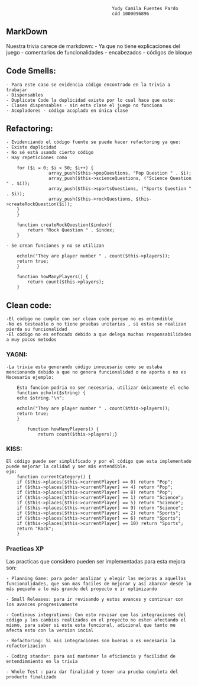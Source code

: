 											Yudy Camila Fuentes Pardo
											cód 1000096896


## MarkDown

Nuestra trivia carece de markdown:
	- Ya que no tiene explicaciones del juego
	- comentarios de funcionalidades
	- encabezados
	- códigos de bloque

## Code Smells:
	- Para este caso se evidencia código encontrado en la trivia a trabajar
	- Dispensables
	- Duplicate Code la duplicidad existe por lo cual hace que este:
	- Clases dispensables - sin esta clase el juego no funciona
	- Acopladores - código acoplado en única clase

## Refactoring:
	- Evidenciando el código fuente se puede hacer refactoring ya que:
	- Existe duplicidad
	- No sé está usando cierto código
	- Hay repeticiones como

		for ($i = 0; $i < 50; $i++) {
					array_push($this->popQuestions, "Pop Question " . $i);
					array_push($this->scienceQuestions, ("Science Question " . $i));
					array_push($this->sportsQuestions, ("Sports Question " . $i));
					array_push($this->rockQuestions, $this->createRockQuestion($i));
		}
		}

		function createRockQuestion($index){
			return "Rock Question " . $index;
		}		
			
	- Se crean funciones y no se utilizan

		echoln("They are player number " . count($this->players));
		return true;
		}

		function howManyPlayers() {
			return count($this->players);
		}
## Clean code:
	-El código no cumple con ser clean code porque no es entendible
	-No es testeable o no tiene pruebas unitarias , si estas se realizan pierda su funcionalidad
	-El código no es enfocado debido a que delega muchas responsabilidades a muy pocos metodos

### YAGNI:
	-La trivia esta generando código innecesario como se estaba mencionando debido a que no genera funcionalidad o no aporta o no es Necesaria ejemplo:

		Esta funcion podria no ser necesaria, utilizar únicamente el echo
		function echoln($string) {
  		echo $string."\n";
			
		echoln("They are player number " . count($this->players));
		return true;
		}

			function howManyPlayers() {
				return count($this->players);}

### KISS:
	El código puede ser simplificado y por el código que esta implementado puede mejorar la calidad y ser más entendible.
	ejm:
		function currentCategory() {
		if ($this->places[$this->currentPlayer] == 0) return "Pop";
		if ($this->places[$this->currentPlayer] == 4) return "Pop";
		if ($this->places[$this->currentPlayer] == 8) return "Pop";
		if ($this->places[$this->currentPlayer] == 1) return "Science";
		if ($this->places[$this->currentPlayer] == 5) return "Science";
		if ($this->places[$this->currentPlayer] == 9) return "Science";
		if ($this->places[$this->currentPlayer] == 2) return "Sports";
		if ($this->places[$this->currentPlayer] == 6) return "Sports";
		if ($this->places[$this->currentPlayer] == 10) return "Sports";
		return "Rock";
		}
		

### Practicas XP

Las practicas que considero pueden ser implementadas para esta mejora son: 

	- Planning Game: para poder analizar y elegir las mejoras a aquellas funcionalidades, que son mas faciles de mejorar y así abarcar desde lo más pequeño a lo más grande del proyecto e ir optimizando

	- Small Releases: para ir revisando y estos avances y continuar con los avances progresivamente 

	- Continous integrations: Con esto revisar que las integraciones del código y los cambios realizados en el proyecto no esten afectando el mismo, para saber si este esta funcional, adicional que tanto me afecta esto con la version incial 

	- Refactoring: Si mis integraciones son buenas o es necesaria la refactorizacion 

	- Coding standar: para así mantener la eficiencia y facilidad de entendimmiento en la trivia

	- Whole Test : para dar finalidad y tener una prueba completa del producto finalizado
